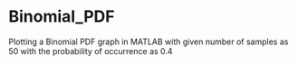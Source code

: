 # Binomial_PDF
Plotting a Binomial PDF graph in MATLAB with given number of samples as 50 with the probability of occurrence as 0.4
